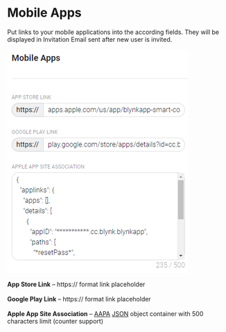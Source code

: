 # Mobile Apps

Put links to your mobile applications into the according fields. They will be displayed in Invitation Email sent after new user is invited.

![](../../../.gitbook/assets/mobile_apps.png)

**App Store Link** – https:// format link placeholder\
\
**Google Play Link** – https:// format link placeholder\
\
**Apple App Site Association** – [AAPA](https://developer.apple.com/documentation/safariservices/supporting_associated_domains) [JSON](https://www.json.org/json-en.html) object container with 500 characters limit (counter support)
